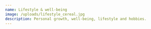 ```yaml
---
name: Lifestyle & well-being
image: /uploads/lifestyle_cereal.jpg
description: Personal growth, well-being, lifestyle and hobbies.
---
```


